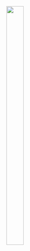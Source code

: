 <p float="center>
          
<img src="https://user-images.githubusercontent.com/113609040/210040596-19a974e5-a1c9-4da7-a54e-a68404ed17e0.png" width=22% height=35%>

<img src="https://user-images.githubusercontent.com/113609040/216902343-c81e1a69-f04f-4650-b8c2-41ce1a29a13a.png" width=30% height=40%>

</p>
